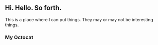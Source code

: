 ## Hi.  Hello.  So forth.

This is a place where I can put things.  They may or may not be interesting things.

### My Octocat

